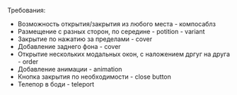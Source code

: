 Требования:

- Возможность открытия/закрытия из любого места - компосаблз
- Размещение с разных сторон, по середине - potition - variant
- Закрытие по нажатию за пределами - cover
- Добавление заднего фона - cover
- Открытие нескольких модальных окон, с наложением дргуг на друга - order
- Добавление анимации - animation
- Кнопка закрытия по необходимости - close button
- Телепор в боди - teleport
